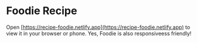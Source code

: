 # Foodie Recipe

Open [https://recipe-foodie.netlify.app](https://recipe-foodie.netlify.app) to view it in your browser or phone. Yes, Foodie is also responsiveess friendly!
